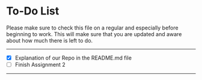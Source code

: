# To-Do List

Please make sure to check this file on a regular and especially before beginning to work. This will make sure that you are updated and aware about how much there is left to do.
___

- [x] Explanation of our Repo in the README.md file
- [ ] Finish Assignment 2

___
